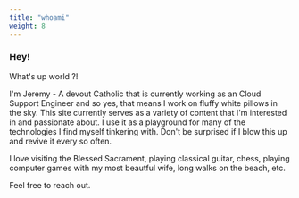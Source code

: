 ```yaml
---
title: "whoami"
weight: 8
---
```



### Hey!

What's up world ?!

I'm Jeremy - A devout Catholic that is currently working as an Cloud Support Engineer and so yes, that means I work on fluffy white pillows in the sky. This site currently serves as a variety of content that I'm interested in and passionate about. I use it as a playground for many of the technologies I find myself tinkering with. Don't be surprised if I blow this up and revive it every so often.

I love visiting the Blessed Sacrament, playing classical guitar, chess, playing computer games with my most beautful wife, long walks on the beach, etc.

Feel free to reach out.
